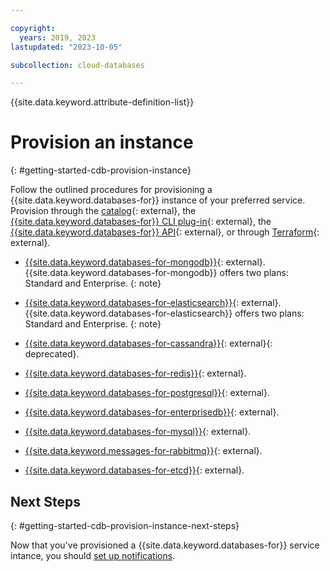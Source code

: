 ```yaml
---

copyright:
  years: 2019, 2023
lastupdated: "2023-10-05"

subcollection: cloud-databases

---
```


{{site.data.keyword.attribute-definition-list}}

# Provision an instance
{: #getting-started-cdb-provision-instance}

Follow the outlined procedures for provisioning a {{site.data.keyword.databases-for}} instance of your preferred service. Provision through the [catalog](https://cloud.ibm.com/catalog/services/databases-for-mongodb){: external}, the [{{site.data.keyword.databases-for}} CLI plug-in](/docs/databases-cli-plugin?topic=databases-cli-plugin-cdb-reference){: external}, the [{{site.data.keyword.databases-for}} API](https://cloud.ibm.com/apidocs/cloud-databases-api/cloud-databases-api-v5#introduction){: external}, or through [Terraform](https://registry.terraform.io/providers/IBM-Cloud/ibm/latest/docs/resources/database){: external}.

- [{{site.data.keyword.databases-for-mongodb}}](/docs/databases-for-mongodb?topic=databases-for-mongodb-provisioning){: external}. 
   {{site.data.keyword.databases-for-mongodb}} offers two plans: Standard and Enterprise.
   {: note}

- [{{site.data.keyword.databases-for-elasticsearch}}](/docs/databases-for-elasticsearch?topic=databases-for-elasticsearch-provisioning-new){: external}. 
   {{site.data.keyword.databases-for-elasticsearch}} offers two plans: Standard and Enterprise.
   {: note}

- [{{site.data.keyword.databases-for-cassandra}}](/docs/databases-for-cassandra?topic=databases-for-cassandra-provisioning){: external}{: deprecated}.

- [{{site.data.keyword.databases-for-redis}}](/docs/databases-for-redis?topic=databases-for-redis-provisioning){: external}.

- [{{site.data.keyword.databases-for-postgresql}}](/docs/databases-for-postgresql?topic=databases-for-postgresql-provisioning){: external}.

- [{{site.data.keyword.databases-for-enterprisedb}}](/docs/databases-for-enterprisedb?topic=databases-for-enterprisedb-provisioning){: external}.

- [{{site.data.keyword.databases-for-mysql}}](/docs/databases-for-mysql?topic=databases-for-mysql-provisioning){: external}.

- [{{site.data.keyword.messages-for-rabbitmq}}](/docs/messages-for-rabbitmq?topic=messages-for-rabbitmq-provisioning){: external}.

- [{{site.data.keyword.databases-for-etcd}}](/docs/databases-for-etcd?topic=databases-for-etcd-provisioning){: external}.

## Next Steps
{: #getting-started-cdb-provision-instance-next-steps}

Now that you've provisioned a {{site.data.keyword.databases-for}} service intance, you should [set up notifications](/docs/cloud-databases?topic=cloud-databases-getting-started-cdb-setup-notifs).
